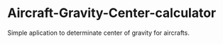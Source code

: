 # Aircraft-Gravity-Center-calculator
Simple aplication to determinate center of gravity for aircrafts. 
